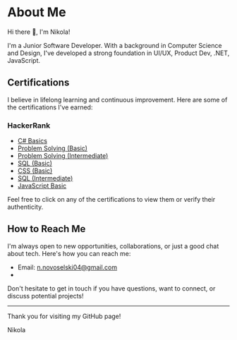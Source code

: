 # About Me

Hi there 👋, I'm Nikola!

I'm a Junior Software Developer. With a background in Computer Science and Design, I've developed a strong foundation in UI/UX, Product Dev, .NET, JavaScript.

## Certifications

I believe in lifelong learning and continuous improvement. Here are some of the certifications I've earned:
### HackerRank

- [C# Basics](https://www.hackerrank.com/certificates/473b1a94aeaa)
- [Problem Solving (Basic)](https://www.hackerrank.com/certificates/b1d64bea6f3c)
- [Problem Solving (Intermediate)](https://www.hackerrank.com/certificates/8541e2a4e335)
- [SQL (Basic)](https://www.hackerrank.com/certificates/78d56f54dbb5)
- [CSS (Basic)](https://www.hackerrank.com/certificates/39b5669f167e)
- [SQL (Intermediate)](https://www.hackerrank.com/certificates/b53d275c5a3a)
- [JavaScript Basic](https://www.hackerrank.com/certificates/450b37a98266)

Feel free to click on any of the certifications to view them or verify their authenticity.

## How to Reach Me

I'm always open to new opportunities, collaborations, or just a good chat about tech. Here's how you can reach me:

- Email: [n.novoselski04@gmail.com](mailto:n.novoselski04@gmail.com)
- 
Don't hesitate to get in touch if you have questions, want to connect, or discuss potential projects!

---

Thank you for visiting my GitHub page!

Nikola

